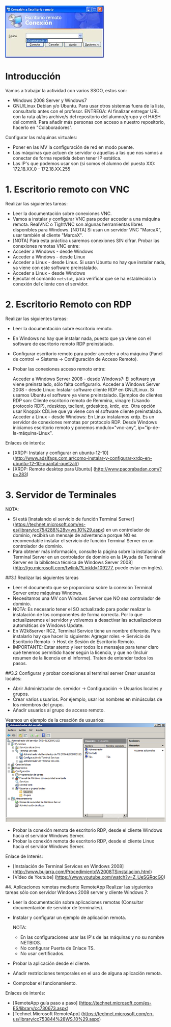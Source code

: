 
![win](./escritorioremotowin.jpeg)

# Introducción
Vamos a trabajar la actividad con varios SSOO, estos son:
* Windows 2008 Server y Windows7
* GNU/Linux Debian y/o Ubuntu.
Para usar otros sistemas fuera de la lista, consultarlo antes con el profesor.
ENTREGA: Al finalizar entregar URL con la ruta al/los archivo/s del repositorio del alumno/grupo y el HASH del commit. Para añadir más personas con acceso a nuestro repositorio, hacerlo en "Colaboradores".

Configurar las máquinas virtuales:
* Poner en las MV la configuración de red en modo puente.
* Las máquinas que actuen de servidor o aquellas a las que nos vamos a conectar de forma repetida deben tener IP estática.
* Las IP's que podemos usar son (si somos el alumno del puesto XX): 172.18.XX.0 - 172.18.XX.255

# 1. Escritorio remoto con VNC
Realizar las siguientes tareas:
* Leer la documentación sobre conexiones VNC.
* Vamos a instalar y configurar VNC para poder acceder a una máquina remota. 
RealVNC o TightVNC son algunas herramientas libres disponibles para Windows.
[NOTA] Si usan un servidor VNC "MarcaX", usar también el cliente "MarcaX".
* [NOTA] Para esta práctica usaremos conexiones SIN cifrar.
Probar las conexiones remotas VNC entre:
* Acceder a Windows - desde Windows
* Acceder a Windows - desde Linux
* Acceder a Linux - desde Linux. Si usan Ubuntu no hay que instalar nada, ya viene con este software preinstalado.
* Acceder a Linux - desde Windows
* Ejecutar el comando `netstat`, para verificar que se ha establecido la conexión del cliente con el servidor.

# 2. Escritorio Remoto con RDP

Realizar las siguientes tareas:
* Leer la documentación sobre escritorio remoto.
* En Windows no hay que instalar nada, puesto que ya viene con el software de escritorio remoto RDP preinstalado.
* Configurar escritorio remoto para poder acceder a otra máquina (Panel de control -> Sistema -> Configuración de Acceso Remoto).
* Probar las conexiones acceso remoto entre:

    Acceder a Windows Server 2008 - desde Windows7: El software ya viene preinstalado, sólo falta configurarlo.
    Acceder a Windows Server 2008 - desde Linux: Instalar software cliente RDP en GNU/Linux. Si usamos Ubuntu el software ya viene preinstalado. Ejemplos de clientes RDP son: Cliente escritorio remoto de Remmina, vinagre (Usando protocolo RDP), rdesktop, tsclient, grdesktop, krdc, etc. Otra opción usar Knoppix CDLive que ya viene con el software cliente preinstalado.
    Acceder a Linux - desde Windows: En Linux instalamos xrdp. Es un servidor de conexiones remotas por protocolo RDP. Desde Windows iniciamos escritorio remoto y ponemos modulo="vnc-any", ip="ip-de-la-máquina-Linux".

Enlaces de interés:
* [XRDP: Instalar y configurar en ubuntu-12-10] (http://www.adslfaqs.com.ar/como-instalar-y-configurar-xrdp-en-ubuntu-12-10-quantal-quetzal/)
* [XRDP: Remote desktop para Ubuntu] (http://www.pacorabadan.com/?p=283)


# 3. Servidor de Terminales

NOTA:
* Si está [instalando el servicio de función Terminal Server] (https://technet.microsoft.com/es-es/library/cc754288%28v=ws.10%29.aspx) en un controlador de dominio, recibirá un mensaje de advertencia porque NO es recomendable instalar el servicio de función Terminal Server en un controlador de dominio.
* Para obtener más información, consulte la página sobre la instalación de Terminal Server en un controlador de dominio en la [Ayuda de Terminal Server en la biblioteca técnica de Windows Server 2008] (http://go.microsoft.com/fwlink/?LinkId=109277, puede estar en inglés).

##3.1 Realizar las siguientes tareas
* Leer el documento que se proporciona sobre la conexión Terminal Server entre máquinas Windows.
* Necesitamos una MV con Windows Server que NO sea controlador de dominio.
* NOTA: Es necesario tener el SO actualizado para poder realizar la instalación de los componentes de forma correcta. Por lo que actualizaremos el servidor y volvemos a desactivar las actualizaciones automáticas de Windows Update.
* En W2k8server RC2, Terminal Service tiene un nombre diferente. Para instalarlo hay que hacer lo siguiente: Agregar roles -> Servicio de Escritorio Remoto -> Host de Sesión de Escritorio Remoto.
* IMPORTANTE: Estar atento y leer todos los mensajes para tener claro qué tenemos permitido hacer según la licencia, y que no (Incluir resumen de la licencia en el informe). Traten de entender todos los pasos.

##3.2 Configurar y probar conexiones al terminal server
Crear usuarios locales:
* Abrir Administrador de. servidor -> Configuración -> Usuarios locales y grupos.
* Crear varios usuarios. Por ejemplo, usar los nombres en minúsculas de los miembros del grupo.
* Añadir usuarios al grupo de acceso remoto.

Veamos un ejemplo de la creación de usuarios:
![ts-users](./ts-w2k8-users.png)

* Probar la conexión remota de escritorio RDP, desde el cliente Windows hacia el servidor Windows Server.
* Probar la conexión remota de escritorio RDP, desde el cliente Linux hacia el servidor Windows Server.

Enlace de Interés:
* [Instalación de Terminal Services en Windows 2008] (http://www.bujarra.com/ProcedimientoW2008TSinstalacion.html)
* [Vídeo de Youtube] (https://www.youtube.com/watch?v=Z_UeSGRqcG0)

#4. Aplicaciones remotas mediante RemoteApp
Realizar las siguientes tareas sólo con servidor Windows 2008 server y cliente Windows 7:
* Leer la documentación sobre aplicaciones remotas (Consultar documentación de servidor de terminales).
* Instalar y configurar un ejemplo de aplicación remota.

    NOTA:
    * En las configuraciones usar las IP's de las máquinas y no su nombre NETBIOS.
    * No configurar Puerta de Enlace TS.
    * No usar certificados.

* Probar la aplicación desde el cliente.
* Añadir restricciones temporales en el uso de alguna aplicación remota.
* Comprobar el funcionamiento.

Enlaces de interés:
* [RemoteApp guía paso a paso] (https://technet.microsoft.com/es-ES/library/cc730673.aspx)
* [Technet Microsoft RemoteApp] (https://technet.microsoft.com/en-us/library/cc753844%28WS.10%29.aspx)
